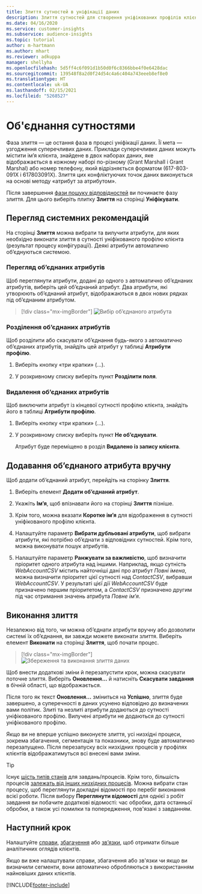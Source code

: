 ```yaml
---
title: Злиття сутностей в уніфікації даних
description: Злиття сутностей для створення уніфікованих профілів клієнтів.
ms.date: 04/16/2020
ms.service: customer-insights
ms.subservice: audience-insights
ms.topic: tutorial
author: m-hartmann
ms.author: mhart
ms.reviewer: adkuppa
manager: shellyha
ms.openlocfilehash: 5d5ff4c6f091d1b50d0f6c8366bbe4f0e6428dac
ms.sourcegitcommit: 139548f8a2d0f24d54c4a6c404a743eeeb8ef8e0
ms.translationtype: HT
ms.contentlocale: uk-UA
ms.lasthandoff: 02/15/2021
ms.locfileid: "5268527"
---
```

# <a name="merge-entities"></a>Об'єднання сутностями

Фаза злиття — це остання фаза в процесі уніфікації даних. Її мета — узгодження суперечливих даних. Приклади суперечливих даних можуть містити ім’я клієнта, знайдене в двох наборах даних, яке відображається в кожному наборі по-різному (Grant Marshall і Grant Marshal) або номер телефону, який відрізняється форматом (617-803-091X і 617803091X). Злиття цих конфліктуючих точок даних виконується на основі методу «атрибут за атрибутом».

Після завершення [фази пошуку відповідностей](match-entities.md) ви починаєте фазу злиття. Для цього виберіть плитку **Злиття** на сторінці **Уніфікувати**.

## <a name="review-system-recommendations"></a>Перегляд системних рекомендацій

На сторінці **Злиття** можна вибрати та вилучити атрибути, для яких необхідно виконати злиття в сутності уніфікованого профілю клієнта (результат процесу конфігурації). Деякі атрибути автоматично об’єднуються системою.

### <a name="view-merged-attributes"></a>Перегляд об’єднаних атрибутів

Щоб переглянути атрибути, додані до одного з автоматично об’єднаних атрибутів, виберіть цей об’єднаний атрибут. Два атрибути, які утворюють об’єднаний атрибут, відображаються в двох нових рядках під об’єднаним атрибутом.

> [!div class="mx-imgBorder"]
> ![Вибір об’єднаного атрибута](media/configure-data-merge-profile-attributes.png "Вибір об’єднаного атрибута")

### <a name="separate-merged-attributes"></a>Розділення об’єднаних атрибутів

Щоб розділити або скасувати об’єднання будь-якого з автоматично об’єднаних атрибутів, знайдіть цей атрибут у таблиці **Атрибути профілю**.

1. Виберіть кнопку «три крапки» (...).
  
2. У розкривному списку виберіть пункт **Розділити поля**.

### <a name="remove-merged-attributes"></a>Видалення об’єднаних атрибутів

Щоб виключити атрибут із кінцевої сутності профілю клієнта, знайдіть його в таблиці **Атрибути профілю**.

1. Виберіть кнопку «три крапки» (...).
  
2. У розкривному списку виберіть пункт **Не об’єднувати**.

   Атрибут буде переміщено в розділ **Видалено із запису клієнта**.

## <a name="manually-add-a-merged-attribute"></a>Додавання об’єднаного атрибута вручну

Щоб додати об’єднаний атрибут, перейдіть на сторінку **Злиття**.

1. Виберіть елемент **Додати об’єднаний атрибут**.

2. Укажіть **Ім’я**, щоб впізнавати його на сторінці **Злиття** пізніше.

3. Крім того, можна вказати **Коротке ім’я** для відображення в сутності уніфікованого профілю клієнта.

4. Налаштуйте параметр **Вибрати дубльовані атрибути**, щоб вибрати атрибути, які потрібно об’єднати з відповідних сутностей. Крім того, можна виконувати пошук атрибутів.

5. Налаштуйте параметр **Ранжувати за важливістю**, щоб визначити пріоритет одного атрибута над іншими. Наприклад, якщо сутність *WebAccountCSV* містить найточніші дані про атрибут *Повні імена*, можна визначити пріоритет цієї сутності над *ContactCSV*, вибравши *WebAccountCSV*. У результаті цієї дії *WebAccountCSV* буде призначено першим пріоритетом, а *ContactCSV* призначено другим під час отримання значень атрибута *Повне ім’я*.

## <a name="run-your-merge"></a>Виконання злиття

Незалежно від того, чи можна об’єднати атрибути вручну або дозволити системі їх об’єднання, ви завжди можете виконати злиття. Виберіть елемент **Виконати** на сторінці **Злиття**, щоб почати процес.

> [!div class="mx-imgBorder"]
> ![Збереження та виконання злиття даних](media/configure-data-merge-save-run.png "Збереження та виконання злиття даних")

Щоб внести додаткові зміни й перезапустити крок, можна скасувати поточне злиття. Виберіть **Оновлення...** й натисніть **Скасувати завдання** в бічній області, що відображається.

Після того як текст **Оновлення...** зміниться на **Успішно**, злиття буде завершено, а суперечності в даних усунено відповідно до визначених вами політик. Злиті та незлиті атрибути додаються до сутності уніфікованого профілю. Вилучені атрибути не додаються до сутності уніфікованого профілю.

Якщо ви не вперше успішно виконуєте злиття, усі низхідні процеси, зокрема збагачення, сегментація та показники, знову буде автоматично перезапущено. Після перезапуску всіх низхідних процесів у профілях клієнтів відображатимуться всі внесені вами зміни.

> [!TIP]
> Існує [шість типів станів](system.md#status-types) для завдань/процесів. Крім того, більшість процесів [залежать від інших низхідних процесів](system.md#refresh-policies). Можна вибрати стан процесу, щоб переглянути докладні відомості про перебіг виконання всієї роботи. Після вибору **Переглянути відомості** для однієї з робіт завдання ви побачите додаткові відомості: час обробки, дата останньої обробки, а також усі помилки та попередження, пов'язані з завданням.

## <a name="next-step"></a>Наступний крок

Налаштуйте [справи](activities.md), [збагачення](enrichment-microsoft-graph.md) або [зв’язки](relationships.md), щоб отримати більше аналітичних оглядів клієнтів.

Якщо ви вже налаштували справи, збагачення або зв'язки чи якщо ви визначили сегменти, вони автоматично обробляються з використанням найновіших даних клієнтів.




[!INCLUDE[footer-include](../includes/footer-banner.md)]